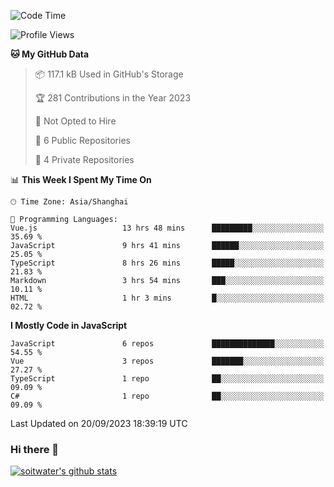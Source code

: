 <!--START_SECTION:waka-->
![Code Time](http://img.shields.io/badge/Code%20Time-2%2C559%20hrs%2044%20mins-blue)

![Profile Views](http://img.shields.io/badge/Profile%20Views-0-blue)

**🐱 My GitHub Data** 

> 📦 117.1 kB Used in GitHub's Storage 
 > 
> 🏆 281 Contributions in the Year 2023
 > 
> 🚫 Not Opted to Hire
 > 
> 📜 6 Public Repositories 
 > 
> 🔑 4 Private Repositories 
 > 
📊 **This Week I Spent My Time On** 

```text
🕑︎ Time Zone: Asia/Shanghai

💬 Programming Languages: 
Vue.js                   13 hrs 48 mins      █████████░░░░░░░░░░░░░░░░   35.69 % 
JavaScript               9 hrs 41 mins       ██████░░░░░░░░░░░░░░░░░░░   25.05 % 
TypeScript               8 hrs 26 mins       █████░░░░░░░░░░░░░░░░░░░░   21.83 % 
Markdown                 3 hrs 54 mins       ███░░░░░░░░░░░░░░░░░░░░░░   10.11 % 
HTML                     1 hr 3 mins         █░░░░░░░░░░░░░░░░░░░░░░░░   02.72 % 
```

**I Mostly Code in JavaScript** 

```text
JavaScript               6 repos             ██████████████░░░░░░░░░░░   54.55 % 
Vue                      3 repos             ███████░░░░░░░░░░░░░░░░░░   27.27 % 
TypeScript               1 repo              ██░░░░░░░░░░░░░░░░░░░░░░░   09.09 % 
C#                       1 repo              ██░░░░░░░░░░░░░░░░░░░░░░░   09.09 % 
```




 Last Updated on 20/09/2023 18:39:19 UTC
<!--END_SECTION:waka-->

### Hi there 👋
[![soitwater's github stats](https://github-readme-stats.vercel.app/api?username=soitwater)](https://github.com/soitwater/github-readme-stats)
